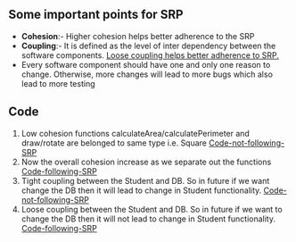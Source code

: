 ## Some important points for SRP

* **Cohesion**:- Higher cohesion helps better adherence to the SRP
* **Coupling**:- It is defined as the level of inter dependency between the software components. <u>Loose coupling helps better adherence to SRP. </u>
* Every software component should have one and only one reason to change. Otherwise, more changes will lead to more bugs which also lead to more testing

## Code

1. Low cohesion functions calculateArea/calculatePerimeter and draw/rotate are belonged to same type i.e. Square [Code-not-following-SRP](/SOLID%20Principle/Single%20Responsibility%20Principle/1.a.code-not-following-SRP.go)
2. Now the overall cohesion increase as we separate out the functions [Code-following-SRP](/SOLID%20Principle/Single%20Responsibility%20Principle/1.b.code-following-SRP.go)
3. Tight coupling between the Student and DB. So in future if we want change the DB then it will lead to change in Student functionality. [Code-not-following-SRP](/SOLID%20Principle/Single%20Responsibility%20Principle/2.a.code-not-following-SRP.go)
4. Loose coupling between the Student and DB. So in future if we want to change the DB then it will not lead to change in Student functionality. [Code-following-SRP](/SOLID%20Principle/Single%20Responsibility%20Principle/2.b.code-following-SRP.go)
